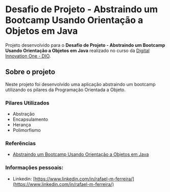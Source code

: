 # Desafio de Projeto - Abstraindo um Bootcamp Usando Orientação a Objetos em Java

Projeto desenvolvido para o **Desafio de Projeto - Abstraindo um Bootcamp Usando Orientação a Objetos em Java** realizado no curso da [Digital Innovation One - DIO](https://www.dio.me/).

## Sobre o projeto

Neste projeto foi desenvolvido uma aplicação abstraindo um bootcamp utilizando os pilares da Programação Orientada a Objeto.

### Pilares Utilizados

- Abstração
- Encapsulamento
- Herança
- Polimorfismo

### Referências

- [Abstraindo um Bootcamp Usando Orientação a Objetos em Java](https://web.dio.me/lab/abstraindo-um-bootcamp-usando-orientacao-objetos-em-java/learning/3a27311a-330a-4559-be9e-7ec8189cb245)

### Informações pessoais:

- Linkedin: [https://www.linkedin.com/in/rafael-m-ferreira/](https://www.linkedin.com/in/rafael-m-ferreira/)
